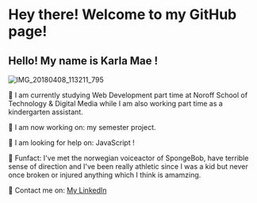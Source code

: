 # Hey there! Welcome to my GitHub page!

## Hello! My name is Karla Mae !

![IMG_20180408_113211_795](https://user-images.githubusercontent.com/73695367/171703902-27d35978-d3f8-4d2a-860c-573fd5827ba8.jpg)

:gem: I am currently studying Web Development part time at Noroff School of Technology & Digital Media while I am also working part time as a kindergarten assistant.

:gem: I am now working on: my semester project.

:gem: I am looking for help on: JavaScript ! 

:gem: Funfact: I've met the norwegian voiceactor of SpongeBob, have terrible sense of direction and I've been really athletic since I was a kid but never once broken or injured anything which I think is amamzing.

:gem: Contact me on: [My LinkedIn](https://www.linkedin.com/in/karla-mae-rabe-71b1351b5)
